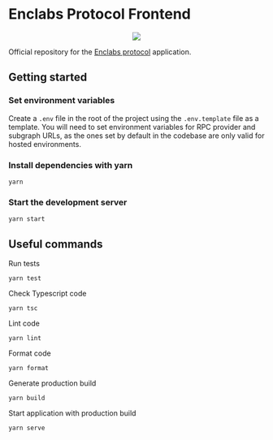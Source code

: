 # Enclabs Protocol Frontend

<p align="center">
  <img src="https://pbs.twimg.com/profile_images/1842107609077182464/4yrzsKWt_400x400.jpg">
</p>

Official repository for the [Enclabs protocol](https://www.enclabs.finance/) application.


## Getting started

### Set environment variables

Create a `.env` file in the root of the project using the `.env.template` file as a template. You
will need to set environment variables for RPC provider and subgraph URLs, as the ones set by
default in the codebase are only valid for hosted environments.

### Install dependencies with yarn

```ssh
yarn
```

### Start the development server

```ssh
yarn start
```

## Useful commands

Run tests

```ssh
yarn test
```

Check Typescript code

```ssh
yarn tsc
```

Lint code

```ssh
yarn lint
```

Format code

```
yarn format
```

Generate production build

```ssh
yarn build
```

Start application with production build

```ssh
yarn serve
```

